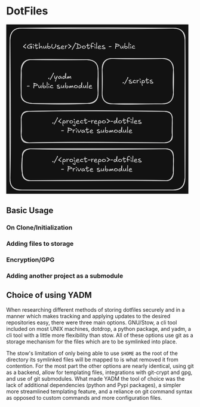 # DotFiles

![Repository Structure](./media/structure.png)

## Basic Usage

### On Clone/Initialization

### Adding files to storage

### Encryption/GPG

### Adding another project as a submodule

## Choice of using YADM

When researching different methods of storing dotfiles securely and in a manner which makes tracking and applying updates to the desired repositories easy, there were three main options. GNU/Stow, a cli tool included on most UNIX machines, dotdrop, a python package, and yadm, a cli tool with a little more flexibility than stow. All of these options use git as a storage mechanism for the files which are to be symlinked into place.

The stow's limitation of only being able to use `$HOME` as the root of the directory its symlinked files will be mapped to is what removed it from contention. For the most part the other options are nearly identical, using git as a backend, allow for templating files, integrations with git-crypt and gpg, and use of git submodules. What made YADM the tool of choice was the lack of additional dependencies (python and Pypi packages), a simpler more streamlined templating feature, and a reliance on git command syntax as opposed to custom commands and more configuration files.
